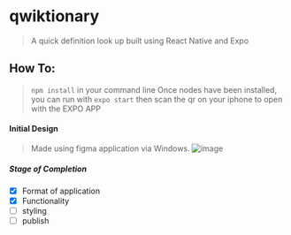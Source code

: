 # qwiktionary

> A quick definition look up built using React Native and Expo

## How To:
> ```npm install``` in your command line
> Once nodes have been installed, you can run with ```expo start```
> then scan the qr on your iphone to open with the EXPO APP

#### Initial Design 
> Made using figma application via Windows.
>![image](https://i.imgur.com/If94AX4.png)

##### Stage of Completion
- [x] Format of application
- [x] Functionality
- [ ] styling
- [ ] publish
